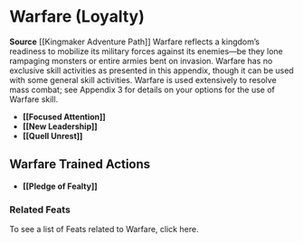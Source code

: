 ﻿---
ability: null
ability_boost: null
id: '32'
name: Warfare
rarity: Common
skill:
- Warfare
source: '[[DATABASE/source/Kingmaker Adventure Path|Kingmaker Adventure Path]]'
trait: null
type: Skill

---
# Warfare (Loyalty)

**Source** [[Kingmaker Adventure Path]]
Warfare reflects a kingdom’s readiness to mobilize its military forces against its enemies—be they lone rampaging monsters or entire armies bent on invasion. Warfare has no exclusive skill activities as presented in this appendix, though it can be used with some general skill activities. Warfare is used extensively to resolve mass combat; see Appendix 3 for details on your options for the use of Warfare skill.

* **[[Focused Attention]]**
* **[[New Leadership]]**
* **[[Quell Unrest]]**

## Warfare Trained Actions

* **[[Pledge of Fealty]]**

### Related Feats

To see a list of Feats related to Warfare, click here.